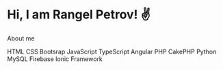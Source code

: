 <h1>Hi, I am Rangel Petrov! ✌</h1>

About me

HTML
CSS
Bootsrap
JavaScript
TypeScript
Angular
PHP
CakePHP
Python
MySQL
Firebase
Ionic Framework
